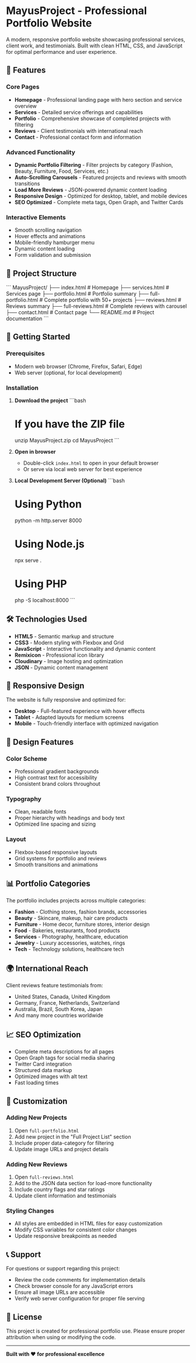 # MayusProject - Professional Portfolio Website

A modern, responsive portfolio website showcasing professional services, client work, and testimonials. Built with clean HTML, CSS, and JavaScript for optimal performance and user experience.

## 🌟 Features

### Core Pages
- **Homepage** - Professional landing page with hero section and service overview
- **Services** - Detailed service offerings and capabilities
- **Portfolio** - Comprehensive showcase of completed projects with filtering
- **Reviews** - Client testimonials with international reach
- **Contact** - Professional contact form and information

### Advanced Functionality
- **Dynamic Portfolio Filtering** - Filter projects by category (Fashion, Beauty, Furniture, Food, Services, etc.)
- **Auto-Scrolling Carousels** - Featured projects and reviews with smooth transitions
- **Load More Reviews** - JSON-powered dynamic content loading
- **Responsive Design** - Optimized for desktop, tablet, and mobile devices
- **SEO Optimized** - Complete meta tags, Open Graph, and Twitter Cards

### Interactive Elements
- Smooth scrolling navigation
- Hover effects and animations
- Mobile-friendly hamburger menu
- Dynamic content loading
- Form validation and submission

## 📁 Project Structure

\`\`\`
MayusProject/
├── index.html              # Homepage
├── services.html           # Services page
├── portfolio.html          # Portfolio summary
├── full-portfolio.html     # Complete portfolio with 50+ projects
├── reviews.html            # Reviews summary
├── full-reviews.html       # Complete reviews with carousel
├── contact.html            # Contact page
└── README.md              # Project documentation
\`\`\`

## 🚀 Getting Started

### Prerequisites
- Modern web browser (Chrome, Firefox, Safari, Edge)
- Web server (optional, for local development)

### Installation

1. **Download the project**
   \`\`\`bash
   # If you have the ZIP file
   unzip MayusProject.zip
   cd MayusProject
   \`\`\`

2. **Open in browser**
   - Double-click `index.html` to open in your default browser
   - Or serve via local web server for best experience

3. **Local Development Server (Optional)**
   \`\`\`bash
   # Using Python
   python -m http.server 8000
   
   # Using Node.js
   npx serve .
   
   # Using PHP
   php -S localhost:8000
   \`\`\`

## 🛠️ Technologies Used

- **HTML5** - Semantic markup and structure
- **CSS3** - Modern styling with Flexbox and Grid
- **JavaScript** - Interactive functionality and dynamic content
- **Remixicon** - Professional icon library
- **Cloudinary** - Image hosting and optimization
- **JSON** - Dynamic content management

## 📱 Responsive Design

The website is fully responsive and optimized for:
- **Desktop** - Full-featured experience with hover effects
- **Tablet** - Adapted layouts for medium screens
- **Mobile** - Touch-friendly interface with optimized navigation

## 🎨 Design Features

### Color Scheme
- Professional gradient backgrounds
- High contrast text for accessibility
- Consistent brand colors throughout

### Typography
- Clean, readable fonts
- Proper hierarchy with headings and body text
- Optimized line spacing and sizing

### Layout
- Flexbox-based responsive layouts
- Grid systems for portfolio and reviews
- Smooth transitions and animations

## 📊 Portfolio Categories

The portfolio includes projects across multiple categories:
- **Fashion** - Clothing stores, fashion brands, accessories
- **Beauty** - Skincare, makeup, hair care products
- **Furniture** - Home decor, furniture stores, interior design
- **Food** - Bakeries, restaurants, food products
- **Services** - Photography, healthcare, education
- **Jewelry** - Luxury accessories, watches, rings
- **Tech** - Technology solutions, healthcare tech

## 🌍 International Reach

Client reviews feature testimonials from:
- United States, Canada, United Kingdom
- Germany, France, Netherlands, Switzerland
- Australia, Brazil, South Korea, Japan
- And many more countries worldwide

## 📈 SEO Optimization

- Complete meta descriptions for all pages
- Open Graph tags for social media sharing
- Twitter Card integration
- Structured data markup
- Optimized images with alt text
- Fast loading times

## 🔧 Customization

### Adding New Projects
1. Open `full-portfolio.html`
2. Add new project in the "Full Project List" section
3. Include proper data-category for filtering
4. Update image URLs and project details

### Adding New Reviews
1. Open `full-reviews.html`
2. Add to the JSON data section for load-more functionality
3. Include country flags and star ratings
4. Update client information and testimonials

### Styling Changes
- All styles are embedded in HTML files for easy customization
- Modify CSS variables for consistent color changes
- Update responsive breakpoints as needed

## 📞 Support

For questions or support regarding this project:
- Review the code comments for implementation details
- Check browser console for any JavaScript errors
- Ensure all image URLs are accessible
- Verify web server configuration for proper file serving

## 📄 License

This project is created for professional portfolio use. Please ensure proper attribution when using or modifying the code.

---

**Built with ❤️ for professional excellence**
